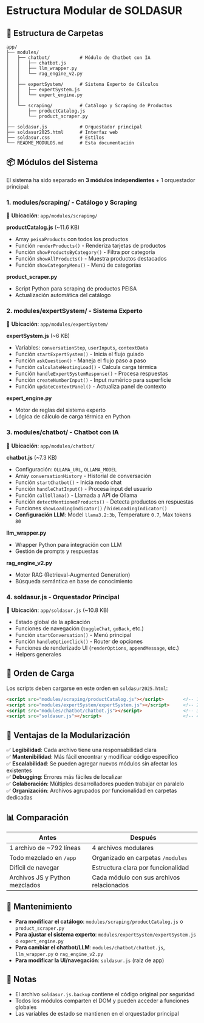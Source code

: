 # Estructura Modular de SOLDASUR

## 📁 Estructura de Carpetas

```
app/
├── modules/
│   ├── chatbot/           # Módulo de Chatbot con IA
│   │   ├── chatbot.js
│   │   ├── llm_wrapper.py
│   │   └── rag_engine_v2.py
│   │
│   ├── expertSystem/      # Sistema Experto de Cálculos
│   │   ├── expertSystem.js
│   │   └── expert_engine.py
│   │
│   └── scraping/          # Catálogo y Scraping de Productos
│       ├── productCatalog.js
│       └── product_scraper.py
│
├── soldasur.js            # Orquestador principal
├── soldasur2025.html      # Interfaz web
├── soldasur.css           # Estilos
└── README_MODULOS.md      # Esta documentación
```

## 📦 Módulos del Sistema

El sistema ha sido separado en **3 módulos independientes** + 1 orquestador principal:

### 1. **modules/scraping/** - Catálogo y Scraping
📁 **Ubicación**: `app/modules/scraping/`

**productCatalog.js** (~11.6 KB)
- Array `peisaProducts` con todos los productos
- Función `renderProducts()` - Renderiza tarjetas de productos
- Función `showProductsByCategory()` - Filtra por categoría
- Función `showAllProducts()` - Muestra productos destacados
- Función `showCategoryMenu()` - Menú de categorías

**product_scraper.py**
- Script Python para scraping de productos PEISA
- Actualización automática del catálogo

### 2. **modules/expertSystem/** - Sistema Experto
📁 **Ubicación**: `app/modules/expertSystem/`

**expertSystem.js** (~6 KB)
- Variables: `conversationStep`, `userInputs`, `contextData`
- Función `startExpertSystem()` - Inicia el flujo guiado
- Función `askQuestion()` - Maneja el flujo paso a paso
- Función `calculateHeatingLoad()` - Calcula carga térmica
- Función `handleExpertSystemResponse()` - Procesa respuestas
- Función `createNumberInput()` - Input numérico para superficie
- Función `updateContextPanel()` - Actualiza panel de contexto

**expert_engine.py**
- Motor de reglas del sistema experto
- Lógica de cálculo de carga térmica en Python

### 3. **modules/chatbot/** - Chatbot con IA
📁 **Ubicación**: `app/modules/chatbot/`

**chatbot.js** (~7.3 KB)
- Configuración: `OLLAMA_URL`, `OLLAMA_MODEL`
- Array `conversationHistory` - Historial de conversación
- Función `startChatbot()` - Inicia modo chat
- Función `handleChatInput()` - Procesa input del usuario
- Función `callOllama()` - Llamada a API de Ollama
- Función `detectMentionedProducts()` - Detecta productos en respuestas
- Funciones `showLoadingIndicator()` / `hideLoadingIndicator()`
- **Configuración LLM**: Model `llama3.2:3b`, Temperature `0.7`, Max tokens `80`

**llm_wrapper.py**
- Wrapper Python para integración con LLM
- Gestión de prompts y respuestas

**rag_engine_v2.py**
- Motor RAG (Retrieval-Augmented Generation)
- Búsqueda semántica en base de conocimiento

### 4. **soldasur.js** - Orquestador Principal
📁 **Ubicación**: `app/soldasur.js` (~10.8 KB)

- Estado global de la aplicación
- Funciones de navegación (`toggleChat`, `goBack`, etc.)
- Función `startConversation()` - Menú principal
- Función `handleOptionClick()` - Router de opciones
- Funciones de renderizado UI (`renderOptions`, `appendMessage`, etc.)
- Helpers generales

## 🔗 Orden de Carga

Los scripts deben cargarse en este orden en `soldasur2025.html`:

```html
<script src="modules/scraping/productCatalog.js"></script>       <!-- 1º: Catálogo -->
<script src="modules/expertSystem/expertSystem.js"></script>     <!-- 2º: Sistema Experto -->
<script src="modules/chatbot/chatbot.js"></script>               <!-- 3º: Chatbot -->
<script src="soldasur.js"></script>                              <!-- 4º: Orquestador -->
```

## 🎯 Ventajas de la Modularización

✅ **Legibilidad**: Cada archivo tiene una responsabilidad clara  
✅ **Mantenibilidad**: Más fácil encontrar y modificar código específico  
✅ **Escalabilidad**: Se pueden agregar nuevos módulos sin afectar los existentes  
✅ **Debugging**: Errores más fáciles de localizar  
✅ **Colaboración**: Múltiples desarrolladores pueden trabajar en paralelo  
✅ **Organización**: Archivos agrupados por funcionalidad en carpetas dedicadas

## 📊 Comparación

| Antes | Después |
|-------|---------|
| 1 archivo de ~792 líneas | 4 archivos modulares |
| Todo mezclado en `/app` | Organizado en carpetas `/modules` |
| Difícil de navegar | Estructura clara por funcionalidad |
| Archivos JS y Python mezclados | Cada módulo con sus archivos relacionados |

## 🔧 Mantenimiento

- **Para modificar el catálogo**: `modules/scraping/productCatalog.js` o `product_scraper.py`
- **Para ajustar el sistema experto**: `modules/expertSystem/expertSystem.js` o `expert_engine.py`
- **Para cambiar el chatbot/LLM**: `modules/chatbot/chatbot.js`, `llm_wrapper.py` o `rag_engine_v2.py`
- **Para modificar la UI/navegación**: `soldasur.js` (raíz de app)

## 📝 Notas

- El archivo `soldasur.js.backup` contiene el código original por seguridad
- Todos los módulos comparten el DOM y pueden acceder a funciones globales
- Las variables de estado se mantienen en el orquestador principal
